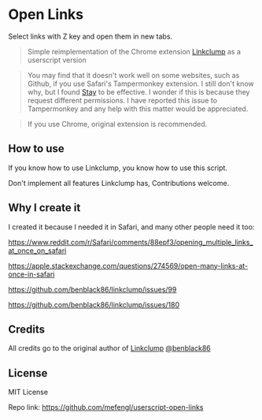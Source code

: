 # Open Links

Select links with Z key and open them in new tabs.

> Simple reimplementation of the Chrome extension [Linkclump](https://github.com/benblack86/linkclump) as a userscript version

> You may find that it doesn't work well on some websites, such as Github, if you use Safari's Tampermonkey extension. I still don't know why, but I found [Stay](https://github.com/shenruisi/Stay) to be effective. I wonder if this is because they request different permissions. I have reported this issue to Tampermonkey and any help with this matter would be appreciated.

> If you use Chrome, original extension is recommended.

## How to use

If you know how to use Linkclump, you know how to use this script.

Don't implement all features Linkclump has, Contributions welcome.

## Why I create it

I created it because I needed it in Safari, and many other people need it too:

https://www.reddit.com/r/Safari/comments/88epf3/opening_multiple_links_at_once_on_safari

https://apple.stackexchange.com/questions/274569/open-many-links-at-once-in-safari

https://github.com/benblack86/linkclump/issues/99

https://github.com/benblack86/linkclump/issues/180

## Credits

All credits go to the original author of [Linkclump](https://github.com/benblack86/linkclump) [@benblack86](https://github.com/benblack86)

## License

MIT License

Repo link: https://github.com/mefengl/userscript-open-links
